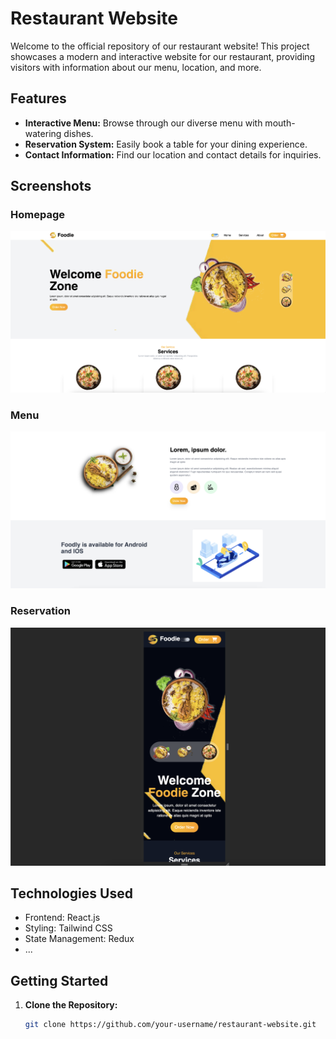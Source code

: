 # Restaurant Website

Welcome to the official repository of our restaurant website! This project showcases a modern and interactive website for our restaurant, providing visitors with information about our menu, location, and more.

## Features

- **Interactive Menu:** Browse through our diverse menu with mouth-watering dishes.
- **Reservation System:** Easily book a table for your dining experience.
- **Contact Information:** Find our location and contact details for inquiries.

## Screenshots

### Homepage
![Homepage](Images/1.png)

### Menu
![Menu](Images/2.png)

### Reservation
![Responsive](Images/3.png)

## Technologies Used

- Frontend: React.js
- Styling: Tailwind CSS
- State Management: Redux
- ...

## Getting Started

1. **Clone the Repository:**
   ```bash
   git clone https://github.com/your-username/restaurant-website.git

